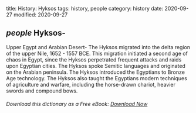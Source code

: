 title: History: Hyksos
tags: history, people
category: history
date: 2020-09-27
modified: 2020-09-27

## _people_  Hyksos-
Upper Egypt and Arabian Desert-
The Hyksos migrated
into the delta region of the upper Nile,   1652 - 1557 BCE. This
migration initiated a second age of chaos in Egypt, since the Hyksos
perpetrated frequent attacks and raids upon Egyptian cities. The
Hyksos spoke Semitic languages and originated on the Arabian
peninsula.  The Hyksos introduced the Egyptians to Bronze Age
technology.   The Hyksos also taught the Egyptians modern techniques
of agriculture and warfare, including the horse-drawn chariot, heavier
swords and compound bows.


###### Download *this* dictionary as a Free eBook: [Download Now]({static}static/SerfHistoryDictionary.pdf)

